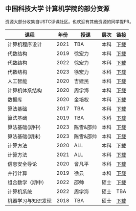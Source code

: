 ## 中国科技大学 计算机学院的部分资源

资源大部分收集自USTC评课社区。也欢迎有其他资源的同学提PR。

| 课程 | 年份 | 授课 | 层次 | 链接 |
| --- | --- | --- | --- | --- |
| 计算机程序设计 | 2021 | TBA | 本科 | [下载](https://github.com/guch8017/USTC_CS_EXAM/blob/master/ProgramDesign2021.pdf) |
| 代数结构 | 2019 | 徐宏力 | 本科 | [下载](https://github.com/guch8017/USTC_CS_EXAM/blob/master/AlgebraicStructure2019.pdf) |
| 代数结构 | 2022 | 徐宏力 | 本科 | [下载](https://github.com/guch8017/USTC_CS_EXAM/blob/master/AlgebraicStructure2022.pdf) |
| 代数结构 | 2023 | 徐宏力 | 本科 | [下载](https://github.com/guch8017/USTC_CS_EXAM/blob/master/AlgebraicStructure2023.pdf) |
| 人工智能 | 2020 | 吉建民 | 本科 | [下载](https://github.com/guch8017/USTC_CS_EXAM/blob/master/ArtificialIntelligence%202020%20Spring.pdf) |
| 计算机体系结构 | 2020 | 周学海 | 本科 | [下载](https://github.com/guch8017/USTC_CS_EXAM/blob/master/ComputerArchitecture%202020%20Spring.pdf) |
| 数据库 | 2020 | 金培权 |本科 | [下载](https://github.com/guch8017/USTC_CS_EXAM/blob/master/Database%202020%20Spring.pdf) |
| 算法基础 | 2017 | TBA | 本科 | [下载](https://github.com/guch8017/USTC_CS_EXAM/blob/master/FundamentalAlgorithms%202017%20Autumn.pdf) |
| 算法基础 | 2019 | TBA | 本科 | [下载](https://github.com/guch8017/USTC_CS_EXAM/blob/master/FundamentalAlgorithms%202019%20Autumn.pdf) |
| 算法基础(期中) | 2023 | 陈雪&邵帅 | 本科 | [下载](https://github.com/guch8017/USTC_CS_EXAM/blob/master/Algo2023Mid.pdf) |
| 算法基础(期末) | 2023 | 陈雪&邵帅 | 本科 | [下载](https://github.com/guch8017/USTC_CS_EXAM/blob/master/Algo2023Final.pdf) |
| 计算方法 | 2020 | ALL | 本科 | [下载](https://github.com/guch8017/USTC_CS_EXAM/blob/master/NumericMethod%202020%20Spring.pdf) |
| 计算方法 | 2021 | ALL | 本科 | [下载](https://github.com/guch8017/USTC_CS_EXAM/blob/master/NumericMethod%202021%20Spring.pdf) |
| 信息安全导论 | 2020 | 曾凡平 | 本科 | [下载](https://github.com/guch8017/USTC_CS_EXAM/blob/master/InformationSecurity%202020%20Spring.pdf) |
| 并行计算 | 2019 | 徐云 | 本科 | [下载](https://github.com/guch8017/USTC_CS_EXAM/blob/master/ParallelCompute2019.pdf) |
| 组合数学（期中）| 2022 | 邵帅 | 硕士 | [下载](https://github.com/guch8017/USTC_CS_EXAM/blob/master/CombinationMid2022.pdf) |
| 计算机系统 | 2022 | 周学海 | 硕士 | TBA |
| 机器学习与知识发现 | 2018 | TBA | 硕士 | [下载](https://github.com/guch8017/USTC_CS_EXAM/blob/master/MachineKnowledge%202018.pdf) |